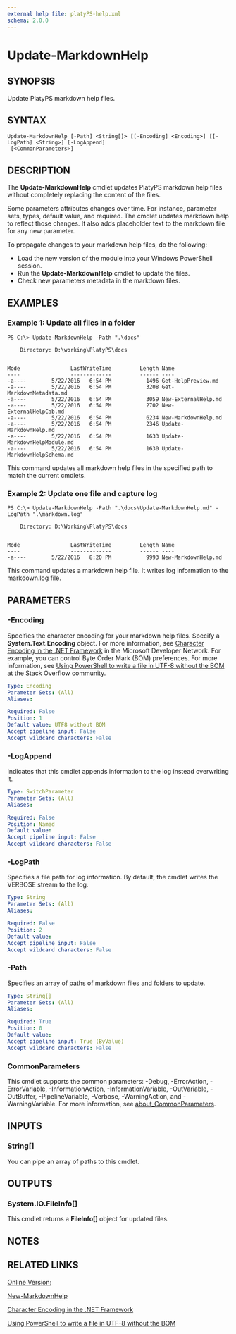 ```yaml
---
external help file: platyPS-help.xml
schema: 2.0.0
---
```


# Update-MarkdownHelp
## SYNOPSIS
Update PlatyPS markdown help files.
## SYNTAX

```
Update-MarkdownHelp [-Path] <String[]> [[-Encoding] <Encoding>] [[-LogPath] <String>] [-LogAppend]
 [<CommonParameters>]
```

## DESCRIPTION
The **Update-MarkdownHelp** cmdlet updates PlatyPS markdown help files without completely replacing the content of the files.

Some parameters attributes changes over time. For instance, parameter sets, types, default value, and required. The cmdlet updates markdown help to reflect those changes. It also adds placeholder text to the markdown file for any new parameter.

To propagate changes to your markdown help files, do the following:

- Load the new version of the module into your Windows PowerShell session.
- Run the **Update-MarkdownHelp** cmdlet to update the files.
- Check new parameters metadata in the markdown files.


## EXAMPLES

### Example 1: Update all files in a folder
```
PS C:\> Update-MarkdownHelp -Path ".\docs"

    Directory: D:\working\PlatyPS\docs


Mode                LastWriteTime         Length Name
----                -------------         ------ ----
-a----        5/22/2016   6:54 PM           1496 Get-HelpPreview.md
-a----        5/22/2016   6:54 PM           3208 Get-MarkdownMetadata.md
-a----        5/22/2016   6:54 PM           3059 New-ExternalHelp.md
-a----        5/22/2016   6:54 PM           2702 New-ExternalHelpCab.md
-a----        5/22/2016   6:54 PM           6234 New-MarkdownHelp.md
-a----        5/22/2016   6:54 PM           2346 Update-MarkdownHelp.md
-a----        5/22/2016   6:54 PM           1633 Update-MarkdownHelpModule.md
-a----        5/22/2016   6:54 PM           1630 Update-MarkdownHelpSchema.md
```

This command updates all markdown help files in the specified path to match the current cmdlets.
### Example 2: Update one file and capture log
```
PS C:\> Update-MarkdownHelp -Path ".\docs\Update-MarkdownHelp.md" -LogPath ".\markdown.log"

    Directory: D:\Working\PlatyPS\docs


Mode                LastWriteTime         Length Name
----                -------------         ------ ----
-a----        5/22/2016   8:20 PM           9993 New-MarkdownHelp.md
```

This command updates a markdown help file. It writes log information to the markdown.log file.
## PARAMETERS

### -Encoding
Specifies the character encoding for your markdown help files. Specify a **System.Text.Encoding** object. For more information, see [Character Encoding in the .NET Framework](https://msdn.microsoft.com/en-us/library/ms404377.aspx) in the Microsoft Developer Network. For example, you can control Byte Order Mark (BOM) preferences. For more information, see [Using PowerShell to write a file in UTF-8 without the BOM](http://stackoverflow.com/questions/5596982/using-powershell-to-write-a-file-in-utf-8-without-the-bom) at the Stack Overflow community.


```yaml
Type: Encoding
Parameter Sets: (All)
Aliases:

Required: False
Position: 1
Default value: UTF8 without BOM
Accept pipeline input: False
Accept wildcard characters: False
```

### -LogAppend
Indicates that this cmdlet appends information to the log instead overwriting it.


```yaml
Type: SwitchParameter
Parameter Sets: (All)
Aliases:

Required: False
Position: Named
Default value:
Accept pipeline input: False
Accept wildcard characters: False
```

### -LogPath
Specifies a file path for log information. By default, the cmdlet writes the VERBOSE stream to the log.


```yaml
Type: String
Parameter Sets: (All)
Aliases:

Required: False
Position: 2
Default value:
Accept pipeline input: False
Accept wildcard characters: False
```

### -Path
Specifies an array of paths of markdown files and folders to update.


```yaml
Type: String[]
Parameter Sets: (All)
Aliases:

Required: True
Position: 0
Default value:
Accept pipeline input: True (ByValue)
Accept wildcard characters: False
```

### CommonParameters
This cmdlet supports the common parameters: -Debug, -ErrorAction, -ErrorVariable, -InformationAction, -InformationVariable, -OutVariable, -OutBuffer, -PipelineVariable, -Verbose, -WarningAction, and -WarningVariable. For more information, see [about_CommonParameters](http://go.microsoft.com/fwlink/?LinkID=113216).
## INPUTS

### String[]
You can pipe an array of paths to this cmdlet.
## OUTPUTS

### System.IO.FileInfo[]
This cmdlet returns a **FileInfo[]** object for updated files.
## NOTES

## RELATED LINKS

[Online Version:](https://github.com/PowerShell/platyPS/blob/master/docs/Update-MarkdownHelp.md)

[New-MarkdownHelp](New-MarkdownHelp.md)

[Character Encoding in the .NET Framework](https://msdn.microsoft.com/en-us/library/ms404377.aspx)

[Using PowerShell to write a file in UTF-8 without the BOM](http://stackoverflow.com/questions/5596982/using-powershell-to-write-a-file-in-utf-8-without-the-bom)

